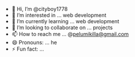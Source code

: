 - 👋 Hi, I’m @cityboy1778
- 👀 I’m interested in ... web development
- 🌱 I’m currently learning ... web development
- 💞️ I’m looking to collaborate on ... projects
- 📫 How to reach me ... @pelumikilla@gmail.com
- 😄 Pronouns: ... he
- ⚡ Fun fact: ...

<!---
cityboy1778/cityboy1778 is a ✨ special ✨ repository because its `README.md` (this file) appears on your GitHub profile.
You can click the Preview link to take a look at your changes.
--->
